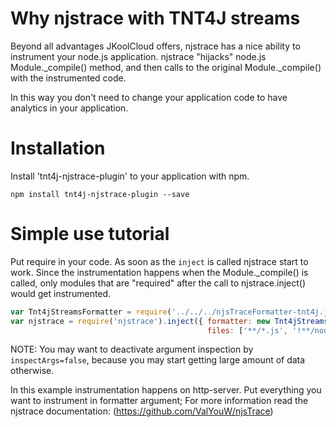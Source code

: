 # Why njstrace with TNT4J streams

Beyond all advantages JKoolCloud offers, njstrace has a nice ability to instrument your node.js application.
njstrace "hijacks" node.js Module._compile() method, and then calls to the original Module._compile() with the
instrumented code.

In this way you don't need to change your application code to have analytics in your application. 

# Installation

Install 'tnt4j-njstrace-plugin' to your application with npm.

```
npm install tnt4j-njstrace-plugin --save 
```

# Simple use tutorial

Put require in your code. As soon as the `inject` is called njstrace start to work.
Since the instrumentation happens when the Module._compile() is called, only modules that are "required" after the call
to njstrace.inject() would get instrumented.

```js
var Tnt4jStreamsFormatter = require('../../../njsTraceFormatter-tnt4j.js').Tnt4jStreamsFormatter;
var njstrace = require('njstrace').inject({	formatter: new Tnt4jStreamsFormatter(), inspectArgs: false,
											files: ['**/*.js', '!**/node_modules/**',  '**/node_modules/http-server/**'],});
```

NOTE: You may want to deactivate argument inspection by `inspectArgs=false`, because you may start getting large amount
of data otherwise.

In this example instrumentation happens on http-server. 
Put everything you want to instrument in formatter argument;
For more information read the njstrace documentation: (https://github.com/ValYouW/njsTrace)


